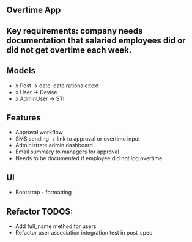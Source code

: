 ## Overtime App

## Key requirements: company needs documentation that salaried employees did or did not get overtime each week.

## Models
- x Post -> date: date rationale:text
- x User -> Devise
- x AdminUser -> STI

## Features
- Approval workflow
- SMS sending -> link to approval or overtime input
- Administrate admin dashboard
- Email summary to managers for approval
- Needs to be documented if employee did not log overtime

## UI
- Bootstrap - formatting

## Refactor TODOS: 
- Add full_name method for users
- Refactor user association integration test in post_spec